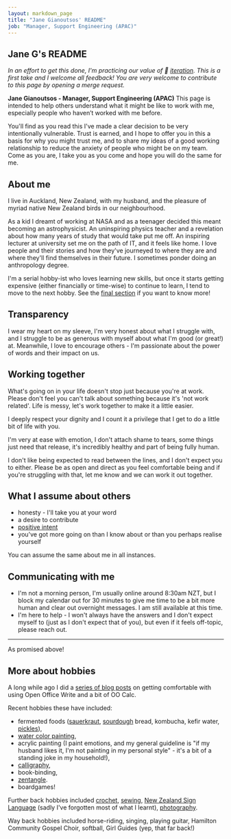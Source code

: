 ```yaml
---
layout: markdown_page
title: "Jane Gianoutsos' README"
job: "Manager, Support Engineering (APAC)"
---
```


## Jane G's README

*In an effort to get this done, I'm practicing our value of 👣 [iteration](/handbook/values/#iteration). This is a first take and I welcome all feedback! You are very welcome to contribute to this page by opening a merge request.*

**Jane Gianoutsos - Manager, Support Engineering (APAC)** This page is intended to help others understand what it might be like to work with me, especially people who haven’t worked with me before.

You'll find as you read this I've made a clear decision to be very intentionally vulnerable.  Trust is earned, and I hope to offer you in this a basis for why you might trust me, and to share my ideas of a good working relationship to reduce the anxiety of people who might be on my team.  Come as you are, I take you as you come and hope you will do the same for me.

## About me 

I live in Auckland, New Zealand, with my husband, and the pleasure of myriad native New Zealand birds in our neighbourhood. 

As a kid I dreamt of working at NASA and as a teenager decided this meant becoming an astrophysicist. An uninspiring physics teacher and a revelation about how many years of study that would take put me off. An inspiring lecturer at university set me on the path of IT, and it feels like home. I love people and their stories and how they've journeyed to where they are and where they'll find themselves in their future.  I sometimes ponder doing an anthropology degree.

I'm a serial hobby-ist who loves learning new skills, but once it starts getting expensive (either financially or time-wise) to continue to learn, I tend to move to the next hobby.  See the [final section](#more-about-hobbies) if you want to know more!

## Transparency

I wear my heart on my sleeve, I'm very honest about what I struggle with, and I struggle to be as generous with myself about what I'm good (or great!) at.  Meanwhile, I love to encourage others - I'm passionate about the power of words and their impact on us. 

## Working together

What's going on in your life doesn't stop just because you're at work. Please don't feel you can't talk about something because it's 'not work related'. Life is messy, let's work together to make it a little easier.

I deeply respect your dignity and I count it a privilege that I get to do a little bit of life with you.  

I'm very at ease with emotion, I don't attach shame to tears, some things just need that release, it's incredibly healthy and part of being fully human. 

I don't like being expected to read between the lines, and I don't expect you to either. Please be as open and direct as you feel comfortable being and if you're struggling with that, let me know and we can work it out together. 

## What I assume about others

- honesty - I'll take you at your word
- a desire to contribute
- [positive intent](/handbook/values/#assume-positive-intent)
- you've got more going on than I know about or than you perhaps realise yourself

You can assume the same about me in all instances. 

## Communicating with me

- I'm not a morning person, I'm usually online around 8:30am NZT, but I block my calendar out for 30 minutes to give me time to be a bit more human and clear out overnight messages. I am still available at this time.
- I'm here to help - I won't always have the answers and I don't expect myself to (just as I don't expect that of you), but even if it feels off-topic, please reach out. 

---

As promised above!

## More about hobbies

A long while ago I did a [series of blog posts](https://nztebs.blogspot.com/search/label/Open%20Office%20Writer) on getting comfortable with using Open Office Write and a bit of OO Calc.

Recent hobbies these have included:

- fermented foods ([sauerkraut](https://www.instagram.com/p/B4EjBRdhSFc/), [sourdough](https://www.instagram.com/p/B8ahzBZpihR/) bread, kombucha, kefir water, [pickles](https://www.instagram.com/p/B4JopFphgmm/)), 
- [water color painting](https://www.instagram.com/p/BkZySmClad2/), 
- acrylic painting (I paint emotions, and my general guideline is "if my husband likes it, I'm not painting in my personal style" - it's a bit of a standing joke in my household!), 
- [calligraphy](https://www.instagram.com/p/BkNIQCjlXBc/), 
- book-binding, 
- [zentangle](https://www.instagram.com/p/BwBNKd3hidH/).  
- boardgames!

Further back hobbies included [crochet](https://www.flickr.com/photos/unplain-jane/albums/72157608410004917), [sewing](https://www.flickr.com/photos/unplain-jane/albums/72157622880198139), [New Zealand Sign Language](https://www.nzsl.nz/) (sadly I've forgotten most of what I learnt),  [photography](https://www.flickr.com/photos/unplain-jane/albums/72157616370056642).

Way back hobbies included horse-riding, singing, playing guitar, Hamilton Community Gospel Choir, softball, Girl Guides (yep, that far back!)

